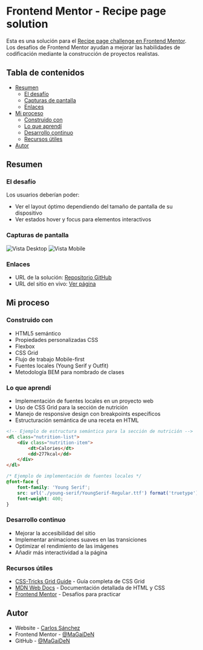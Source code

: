 # Frontend Mentor - Recipe page solution

Esta es una solución para el [Recipe page challenge en Frontend Mentor](https://www.frontendmentor.io/challenges/recipe-page-KiTsR8QQKm). Los desafíos de Frontend Mentor ayudan a mejorar las habilidades de codificación mediante la construcción de proyectos realistas.

## Tabla de contenidos

- [Resumen](#resumen)
  - [El desafío](#el-desafío)
  - [Capturas de pantalla](#capturas-de-pantalla)
  - [Enlaces](#enlaces)
- [Mi proceso](#mi-proceso)
  - [Construido con](#construido-con)
  - [Lo que aprendí](#lo-que-aprendí)
  - [Desarrollo continuo](#desarrollo-continuo)
  - [Recursos útiles](#recursos-útiles)
- [Autor](#autor)

## Resumen

### El desafío

Los usuarios deberían poder:

- Ver el layout óptimo dependiendo del tamaño de pantalla de su dispositivo
- Ver estados hover y focus para elementos interactivos

### Capturas de pantalla

![Vista Desktop](./screenshot-desktop.jpg)
![Vista Mobile](./screenshot-mobile.jpg)

### Enlaces

- URL de la solución: [Repositorio GitHub](https://github.com/tu-usuario/recipe-page)
- URL del sitio en vivo: [Ver página](https://tu-usuario.github.io/recipe-page)

## Mi proceso

### Construido con

- HTML5 semántico
- Propiedades personalizadas CSS
- Flexbox
- CSS Grid
- Flujo de trabajo Mobile-first
- Fuentes locales (Young Serif y Outfit)
- Metodología BEM para nombrado de clases

### Lo que aprendí

- Implementación de fuentes locales en un proyecto web
- Uso de CSS Grid para la sección de nutrición
- Manejo de responsive design con breakpoints específicos
- Estructuración semántica de una receta en HTML

```html
<!-- Ejemplo de estructura semántica para la sección de nutrición -->
<dl class="nutrition-list">
    <div class="nutrition-item">
        <dt>Calories</dt>
        <dd>277kcal</dd>
    </div>
</dl>
```

```css
/* Ejemplo de implementación de fuentes locales */
@font-face {
    font-family: 'Young Serif';
    src: url('./young-serif/YoungSerif-Regular.ttf') format('truetype');
    font-weight: 400;
}
```

### Desarrollo continuo

- Mejorar la accesibilidad del sitio
- Implementar animaciones suaves en las transiciones
- Optimizar el rendimiento de las imágenes
- Añadir más interactividad a la página

### Recursos útiles

- [CSS-Tricks Grid Guide](https://css-tricks.com/snippets/css/complete-guide-grid/) - Guía completa de CSS Grid
- [MDN Web Docs](https://developer.mozilla.org/es/) - Documentación detallada de HTML y CSS
- [Frontend Mentor](https://www.frontendmentor.io) - Desafíos para practicar

## Autor

- Website - [Carlos Sánchez](https://sientelared.com)
- Frontend Mentor - [@MaGaiDeN](https://www.frontendmentor.io/profile/MaGaiDeN)
- GitHub - [@MaGaiDeN](https://github.com/MaGaiDeN)
